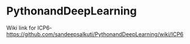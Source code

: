 # PythonandDeepLearning

Wiki link for ICP6- https://github.com/sandeepsalkuti/PythonandDeepLearning/wiki/ICP6
